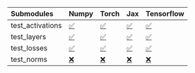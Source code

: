 | Submodules       | Numpy                                                                                                                           | Torch                                                                                                                           | Jax                                                                                                                             | Tensorflow                                                                                                                      |
|:-----------------|:--------------------------------------------------------------------------------------------------------------------------------|:--------------------------------------------------------------------------------------------------------------------------------|:--------------------------------------------------------------------------------------------------------------------------------|:--------------------------------------------------------------------------------------------------------------------------------|
| test_activations | <a href="https://github.com/unifyai/ivy/runs/7854792477?check_suite_focus=true" rel="noopener noreferrer" target="_blank">✅</a> | <a href="https://github.com/unifyai/ivy/runs/7854793060?check_suite_focus=true" rel="noopener noreferrer" target="_blank">✅</a> | <a href="https://github.com/unifyai/ivy/runs/7854793533?check_suite_focus=true" rel="noopener noreferrer" target="_blank">✅</a> | <a href="https://github.com/unifyai/ivy/runs/7854794094?check_suite_focus=true" rel="noopener noreferrer" target="_blank">✅</a> |
| test_layers      | <a href="https://github.com/unifyai/ivy/runs/7854792613?check_suite_focus=true" rel="noopener noreferrer" target="_blank">✅</a> | <a href="https://github.com/unifyai/ivy/runs/7854793186?check_suite_focus=true" rel="noopener noreferrer" target="_blank">✅</a> | <a href="https://github.com/unifyai/ivy/runs/7854793656?check_suite_focus=true" rel="noopener noreferrer" target="_blank">✅</a> | <a href="https://github.com/unifyai/ivy/runs/7854794262?check_suite_focus=true" rel="noopener noreferrer" target="_blank">✅</a> |
| test_losses      | <a href="https://github.com/unifyai/ivy/runs/7854792746?check_suite_focus=true" rel="noopener noreferrer" target="_blank">✅</a> | <a href="https://github.com/unifyai/ivy/runs/7854793296?check_suite_focus=true" rel="noopener noreferrer" target="_blank">✅</a> | <a href="https://github.com/unifyai/ivy/runs/7854793771?check_suite_focus=true" rel="noopener noreferrer" target="_blank">✅</a> | <a href="https://github.com/unifyai/ivy/runs/7854794419?check_suite_focus=true" rel="noopener noreferrer" target="_blank">✅</a> |
| test_norms       | <a href="https://github.com/unifyai/ivy/runs/7854792886?check_suite_focus=true" rel="noopener noreferrer" target="_blank">❌</a> | <a href="https://github.com/unifyai/ivy/runs/7854793420?check_suite_focus=true" rel="noopener noreferrer" target="_blank">❌</a> | <a href="https://github.com/unifyai/ivy/runs/7854793920?check_suite_focus=true" rel="noopener noreferrer" target="_blank">❌</a> | <a href="https://github.com/unifyai/ivy/runs/7854794540?check_suite_focus=true" rel="noopener noreferrer" target="_blank">❌</a> |